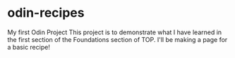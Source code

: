 # odin-recipes
My first Odin Project
This project is to demonstrate what I have learned in the first section of the Foundations section of TOP. I'll be making a page for a basic recipe!